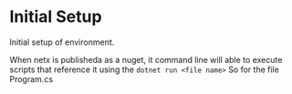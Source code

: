 # Initial Setup

Initial setup of environment.  

When netx is publisheda as a nuget, it command line will able to execute scripts that reference it using the 
```dotnet run <file name>```  So for the file Program.cs 